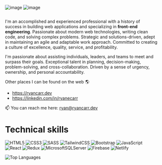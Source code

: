 ![image](https://github.com/ryanecarr/ryanecarr/assets/23034943/464eb543-4156-451f-a87c-6813dc1b46ea) ![image](https://github.com/ryanecarr/ryanecarr/assets/23034943/622f5e32-40af-4d30-a6fd-3106b6b25983)


##
I'm an accomplished and experienced professional with a history of success in building web applications and specializing in **front-end engineering**. Passionate about modern web technologies, writing clean code, and solving complex problems. Strategic and solutions-driven, adept in maintaining an agile and adaptable work approach. Committed to creating a culture of excellence, quality, service, and profitability. 

I'm passionate about assisting individuals, leaders, and teams to meet and surpass their goals. Exceptional talent in planning, decision-making, problem-solving, and cross-collaboration. Driven by a sense of urgency, ownership, and personal accountability.

Other places I can be found on the web :earth_americas:
* https://ryancarr.dev
* https://linkedin.com/in/ryanecarr

📫 You can reach me here: ryan@ryancarr.dev

# Technical skills
![HTML5](https://img.shields.io/badge/html5-%23E34F26.svg?style=for-the-badge&logo=html5&logoColor=white)
![CSS3](https://img.shields.io/badge/css3-%231572B6.svg?style=for-the-badge&logo=css3&logoColor=white)
![SASS](https://img.shields.io/badge/SASS-hotpink.svg?style=for-the-badge&logo=SASS&logoColor=white)
![TailwindCSS](https://img.shields.io/badge/tailwindcss-%2338B2AC.svg?style=for-the-badge&logo=tailwind-css&logoColor=white)
![Bootstrap](https://img.shields.io/badge/bootstrap-%238511FA.svg?style=for-the-badge&logo=bootstrap&logoColor=white)
![JavaScript](https://img.shields.io/badge/javascript-%23323330.svg?style=for-the-badge&logo=javascript&logoColor=%23F7DF1E)
![React](https://img.shields.io/badge/react-%2320232a.svg?style=for-the-badge&logo=react&logoColor=%2361DAFB)
![Redux](https://img.shields.io/badge/redux-%23593d88.svg?style=for-the-badge&logo=redux&logoColor=white)
![MicrosoftSQLServer](https://img.shields.io/badge/Microsoft%20SQL%20Server-CC2927?style=for-the-badge&logo=microsoft%20sql%20server&logoColor=white)
![Firebase](https://img.shields.io/badge/Firebase-039BE5?style=for-the-badge&logo=Firebase&logoColor=white)
![Netlify](https://img.shields.io/badge/netlify-%23000000.svg?style=for-the-badge&logo=netlify&logoColor=#00C7B7)

![Top Languages](https://github-readme-stats.vercel.app/api/top-langs/?username=ryanecarr&hide_progress=true)


<!--
**ryanecarr/ryanecarr** is a ✨ _special_ ✨ repository because its `README.md` (this file) appears on your GitHub profile.

Here are some ideas to get you started:

- 🔭 I’m currently working on ...
- 🌱 I’m currently learning ...
- 👯 I’m looking to collaborate on ...
- 🤔 I’m looking for help with ...
- 💬 Ask me about ...
-  ...
- 😄 Pronouns: ...
- ⚡ Fun fact: ...
-->
